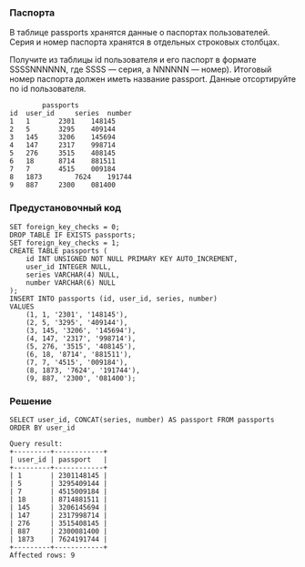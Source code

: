 ### Паспорта

В таблице passports хранятся данные о паспортах пользователей. Серия и номер паспорта хранятся в отдельных строковых столбцах.

Получите из таблицы id пользователя и его паспорт в формате SSSSNNNNNN, где SSSS — серия, а NNNNNN — номер).
Итоговый номер паспорта должен иметь название passport.
Данные отсортируйте по id пользователя.
```
		passports
id	user_id		series	number
1	1		2301	148145
2	5		3295	409144
3	145		3206	145694
4	147		2317	998714
5	276		3515	408145
6	18		8714	881511
7	7		4515	009184
8	1873		7624	191744
9	887		2300	081400
```
### Предустановочный код
```
SET foreign_key_checks = 0;
DROP TABLE IF EXISTS passports;
SET foreign_key_checks = 1;
CREATE TABLE passports (
    id INT UNSIGNED NOT NULL PRIMARY KEY AUTO_INCREMENT,
    user_id INTEGER NULL,
    series VARCHAR(4) NULL,
    number VARCHAR(6) NULL
);
INSERT INTO passports (id, user_id, series, number)
VALUES
    (1, 1, '2301', '148145'),
    (2, 5, '3295', '409144'),
    (3, 145, '3206', '145694'),
    (4, 147, '2317', '998714'),
    (5, 276, '3515', '408145'),
    (6, 18, '8714', '881511'),
    (7, 7, '4515', '009184'),
    (8, 1873, '7624', '191744'),
    (9, 887, '2300', '081400');
```
### Решение
```
SELECT user_id, CONCAT(series, number) AS passport FROM passports
ORDER BY user_id
```
```
Query result:
+---------+------------+
| user_id | passport   |
+---------+------------+
| 1       | 2301148145 |
| 5       | 3295409144 |
| 7       | 4515009184 |
| 18      | 8714881511 |
| 145     | 3206145694 |
| 147     | 2317998714 |
| 276     | 3515408145 |
| 887     | 2300081400 |
| 1873    | 7624191744 |
+---------+------------+
Affected rows: 9
```
